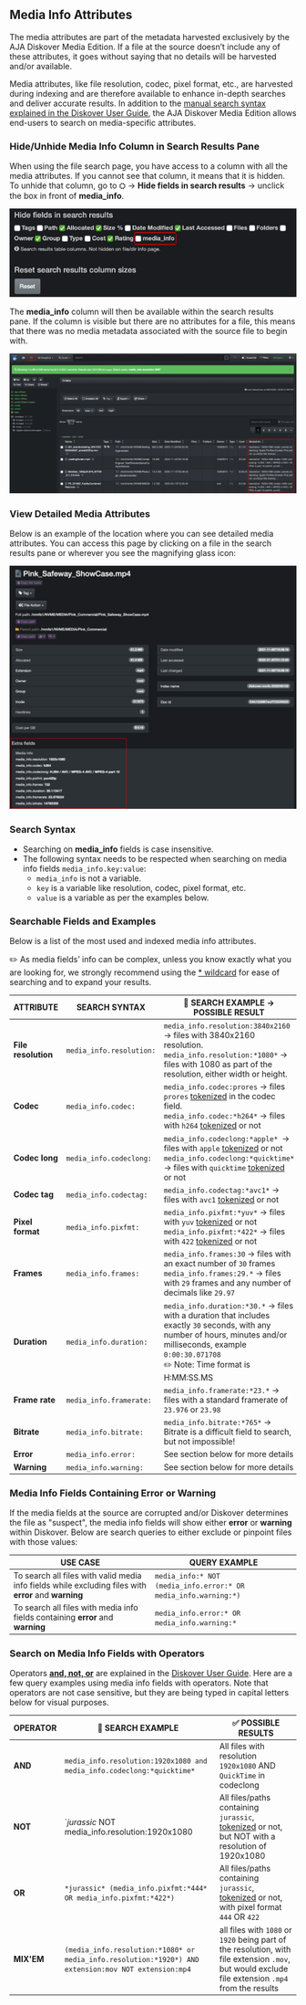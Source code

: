 
## Media Info Attributes

The media attributes are part of the metadata harvested exclusively by the AJA Diskover Media Edition. If a file at the source doesn’t include any of these attributes, it goes without saying that no details will be harvested and/or available.

Media attributes, like file resolution, codec, pixel format, etc., are harvested during indexing and are therefore available to enhance in-depth searches and deliver accurate results. In addition to the [manual search syntax explained in the Diskover User Guide](https://docs.diskoverdata.com/diskover_user_guide/#field-names), the AJA Diskover Media Edition allows end-users to search on media-specific attributes.

### Hide/Unhide Media Info Column in Search Results Pane

When using the file search page, you have access to a column with all the media attributes. If you cannot see that column, it means that it is hidden. To unhide that column, go to  ⛭  →  **Hide fields in search results**  → unclick the box in front of  **media_info**.

![Image: Hide/Unhide Media Info Field](images/image_aja_edition_mediainfo_hide_unhide_column.png)

The  **media_info** column will then be available within the search results pane. If the column is visible but there are no attributes for a file, this means that there was no media metadata associated with the source file to begin with.

![Image: Media Info Column in Search Results](images/image_aja_edition_mediainfo_column_in_search_results_pane.png)


### View Detailed Media Attributes

Below is an example of the location where you can see detailed media attributes. You can access this page by clicking on a file in the search results pane or wherever you see the magnifying glass icon:

![Image: Harvested Media Attributes](images/image_aja_edition_media_info_file_attributes.png)


### Search Syntax

- Searching on **media_info** fields is case insensitive.
- The following syntax needs to be respected when searching on media info fields `media_info.key:value`:
    * `media_info` is not a variable.
    * `key` is a variable like resolution, codec, pixel format, etc.
    * `value` is a variable as per the examples below.


### Searchable Fields and Examples

Below is a list of the most used and indexed media info attributes.

✏️ As media fields’ info can be complex, unless you know exactly what you are looking for, we strongly recommend using the [* wildcard](https://docs.diskoverdata.com/diskover_user_guide/#wildcard) for ease of searching and to expand your results.


| ATTRIBUTE | SEARCH SYNTAX | 🔎 SEARCH EXAMPLE → POSSIBLE RESULT |
| --- | --- | --- |
| **File resolution** | `media_info.resolution:` | `media_info.resolution:3840x2160` → files with 3840x2160 resolution.<br>`media_info.resolution:*1080*` → files with 1080 as part of the resolution, either width or height. |
| **Codec** | `media_info.codec:` | `media_info.codec:prores` → files `prores` [tokenized](#tokenize) in the codec field.<br>`media_info.codec:*h264*` → files with `h264` [tokenized](#tokenize) or not |
| **Codec long** | `media_info.codeclong:` | `media_info.codeclong:*apple* `→ files with `apple` [tokenized](#tokenize) or not<br>`media_info.codeclong:*quicktime*` → files with `quicktime` [tokenized](#tokenize) or not |
| **Codec tag** | `media_info.codectag:` | `media_info.codectag:*avc1*` → files with `avc1` [tokenized](#tokenize) or not |
| **Pixel format** | `media_info.pixfmt:` | `media_info.pixfmt:*yuv*` → files with `yuv` [tokenized](#tokenize) or not<br>`media_info.pixfmt:*422*` → files with `422` [tokenized](#tokenize) or not |
| **Frames** | `media_info.frames:` | `media_info.frames:30` → files with an exact number of `30` frames<br>`media_info.frames:29.*` → files with `29` frames and any number of decimals like `29.97` |
| **Duration** | `media_info.duration:` | `media_info.duration:*30.*` → files with a duration that includes exactly `30` seconds, with any number of hours, minutes and/or milliseconds, example `0:00:30.071708`<br>✏️  Note: Time format is H:MM:SS.MS |
| **Frame rate** | `media_info.framerate:` | `media_info.framerate:*23.*` → files with a standard framerate of `23.976` or `23.98` |
| **Bitrate** | `media_info.bitrate:` | `media_info.bitrate:*765*` → Bitrate is a difficult field to search, but not impossible! |
| **Error** | `media_info.error:` | See section below for more details |
| **Warning** | `media_info.warning:` | See section below for more details |


### Media Info Fields Containing Error or Warning

If the media fields at the source are corrupted and/or Diskover determines the file as "suspect", the media info fields will show either **error** or **warning** within Diskover. Below are search queries to either exclude or pinpoint files with those values:

| USE CASE | QUERY EXAMPLE |
| --- | --- |
| To search all files with valid media info fields while excluding files with **error** and **warning** | `media_info:* NOT (media_info.error:* OR media_info.warning:*)` |
| To search all files with media info fields containing **error** and **warning** | `media_info.error:* OR media_info.warning:*` |


### Search on Media Info Fields with Operators
Operators [**and, not, or**](https://docs.diskoverdata.com/diskover_user_guide/#operators) are explained in the [Diskover User Guide](https://docs.diskoverdata.com/diskover_user_guide/#operators). Here are a few query examples using media info fields with operators. Note that operators are not case sensitive, but they are being typed in capital letters below for visual purposes.

| OPERATOR | 🔎 SEARCH EXAMPLE | ✅ POSSIBLE RESULTS |
| --- | --- | --- |
| **AND** | `media_info.resolution:1920x1080 and media_info.codeclong:*quicktime*` | All files with resolution `1920x1080` AND `QuickTime` in codeclong |
| **NOT** | `*jurassic* NOT media_info.resolution:1920x1080 | All files/paths containing `jurassic`, [tokenized](#tokenize) or not, but NOT with a resolution of 1920x1080 |
| **OR** | `*jurassic* (media_info.pixfmt:*444* OR media_info.pixfmt:*422*)` | All files/paths containing `jurassic`, [tokenized](#tokenize) or not, with pixel format `444` OR `422` |
| **MIX'EM** | `(media_info.resolution:*1080* or media_info.resolution:*1920*) AND extension:mov NOT extension:mp4` | all files with `1080` or `1920` being part of the resolution, with file extension `.mov`, but would exclude file extension `.mp4` from the results |

